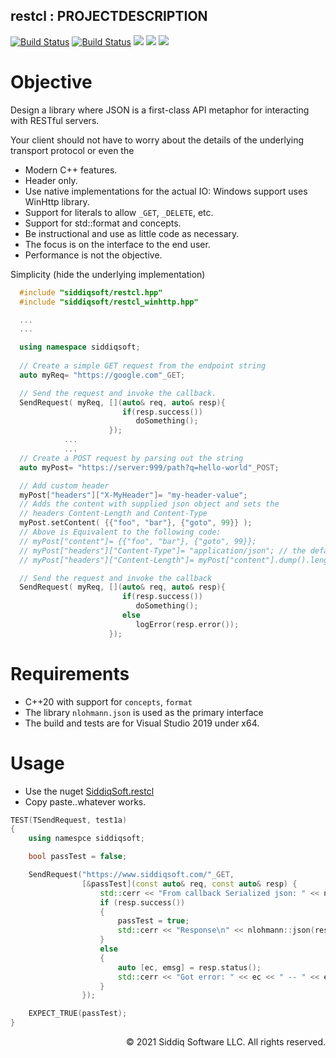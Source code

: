 restcl : PROJECTDESCRIPTION
-------------------------------------------
<!-- badges -->
<!--[![CodeQL](https://github.com/SiddiqSoft/restcl/actions/workflows/codeql-analysis.yml/badge.svg)](https://github.com/SiddiqSoft/restcl/actions/workflows/codeql-analysis.yml)-->
[![Build Status](https://dev.azure.com/siddiqsoft/siddiqsoft/_apis/build/status/SiddiqSoft.restcl?branchName=main)](https://dev.azure.com/siddiqsoft/siddiqsoft/_build/latest?definitionId=13&branchName=main)
[![Build Status](https://dev.azure.com/siddiqsoft/siddiqsoft/_apis/build/status/SiddiqSoft.restcl?branchName=develop)](https://dev.azure.com/siddiqsoft/siddiqsoft/_build/latest?definitionId=13&branchName=develop)
![](https://img.shields.io/nuget/v/SiddiqSoft.restcl)
![](https://img.shields.io/github/v/tag/SiddiqSoft/restcl)
![](https://img.shields.io/azure-devops/tests/siddiqsoft/siddiqsoft/13)
<!--![](https://img.shields.io/azure-devops/coverage/siddiqsoft/siddiqsoft/13)-->
<!-- end badges -->

# Objective

Design a library where JSON is a first-class API metaphor for interacting with RESTful servers.

Your client should not have to worry about the details of the underlying transport protocol or even the 

- Modern C++ features.
- Header only.
- Use native implementations for the actual IO: Windows support uses WinHttp library.
- Support for literals to allow `_GET`, `_DELETE`, etc.
- Support for std::format and concepts.
- Be instructional and use as little code as necessary.
- The focus is on the interface to the end user.
- Performance is not the objective.

Simplicity (hide the underlying implementation)

  ```cpp
    #include "siddiqsoft/restcl.hpp"
    #include "siddiqsoft/restcl_winhttp.hpp"

    ...
    ...

    using namespace siddiqsoft;
    
    // Create a simple GET request from the endpoint string
    auto myReq= "https://google.com"_GET;

    // Send the request and invoke the callback.
    SendRequest( myReq, [](auto& req, auto& resp){
                           if(resp.success())
                              doSomething();
                        });
              ...
              ...
    // Create a POST request by parsing out the string
    auto myPost= "https://server:999/path?q=hello-world"_POST;

    // Add custom header
    myPost["headers"]["X-MyHeader"]= "my-header-value";
    // Adds the content with supplied json object and sets the 
    // headers Content-Length and Content-Type
    myPost.setContent( {{"foo", "bar"}, {"goto", 99}} );
    // Above is Equivalent to the following code:
    // myPost["content"]= {{"foo", "bar"}, {"goto", 99}};
    // myPost["headers"]["Content-Type"]= "application/json"; // the default so we can skip this
    // myPost["headers"]["Content-Length"]= myPost["content"].dump().length();

    // Send the request and invoke the callback
    SendRequest( myReq, [](auto& req, auto& resp){
                           if(resp.success())
                              doSomething();
                           else
                              logError(resp.error());
                        });
  ```

# Requirements
- C++20 with support for `concepts`, `format`
- The library `nlohmann.json` is used as the primary interface
- The build and tests are for Visual Studio 2019 under x64.

# Usage
- Use the nuget [SiddiqSoft.restcl](https://www.nuget.org/packages/SiddiqSoft.restcl/)
- Copy paste..whatever works.

```cpp
TEST(TSendRequest, test1a)
{
    using namespce siddiqsoft;

    bool passTest = false;

    SendRequest("https://www.siddiqsoft.com/"_GET,
                [&passTest](const auto& req, const auto& resp) {
                    std::cerr << "From callback Serialized json: " << nlohmann::json(req).dump(3) << std::endl;
                    if (resp.success())
                    {
                        passTest = true;
                        std::cerr << "Response\n" << nlohmann::json(resp).dump(3) << std::endl;
                    }
                    else
                    {
                        auto [ec, emsg] = resp.status();
                        std::cerr << "Got error: " << ec << " -- " << emsg << std::endl;
                    }
                });

    EXPECT_TRUE(passTest);
}

```




<p align="right">
&copy; 2021 Siddiq Software LLC. All rights reserved.
</p>
